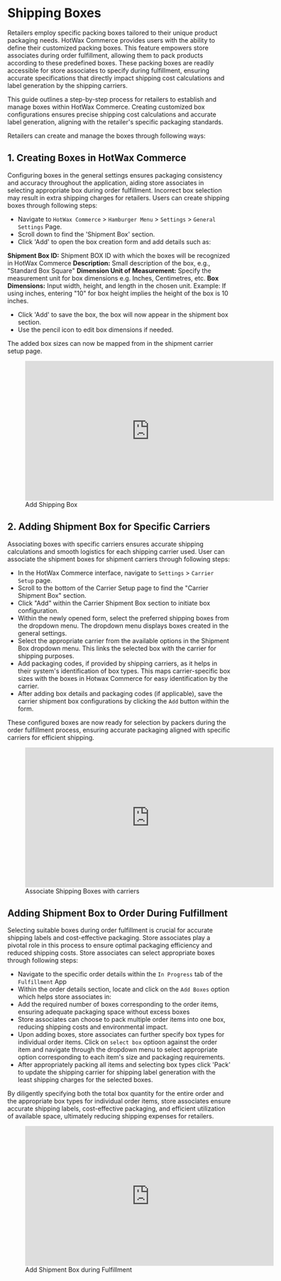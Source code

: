 # Shipping Boxes

Retailers employ specific packing boxes tailored to their unique product packaging needs. HotWax Commerce provides users with the ability to define their customized packing boxes. This feature empowers store associates during order fulfillment, allowing them to pack products according to these predefined boxes. These packing boxes are readily accessible for store associates to specify during fulfillment, ensuring accurate specifications that directly impact shipping cost calculations and label generation by the shipping carriers.

This guide outlines a step-by-step process for retailers to establish and manage boxes within HotWax Commerce. Creating customized box configurations ensures precise shipping cost calculations and accurate label generation, aligning with the retailer's specific packaging standards.

Retailers can create and manage the boxes through following ways:

## 1. Creating Boxes in HotWax Commerce

Configuring boxes in the general settings ensures packaging consistency and accuracy throughout the application, aiding store associates in selecting appropriate box during order fulfillment. Incorrect box selection may result in extra shipping charges for retailers. Users can create shipping boxes through following steps:

- Navigate to `HotWax Commerce` > `Hamburger Menu` > `Settings` > `General Settings` Page.
- Scroll down to find the 'Shipment Box' section.
- Click 'Add' to open the box creation form and add details such as:

**Shipment Box ID:** Shipment BOX ID with which the boxes will be recognized in HotWax Commerce
**Description:** Small description of the box, e.g., "Standard Box Square"
**Dimension Unit of Measurement:** Specify the measurement unit for box dimensions e.g. Inches, Centimetres, etc.
**Box Dimensions:** Input width, height, and length in the chosen unit. Example: If using inches, entering "10" for box height implies the height of the box is 10 inches.

- Click 'Add' to save the box, the box will now appear in the shipment box section.
- Use the pencil icon to edit box dimensions if needed.

The added box sizes can now be mapped from in the shipment carrier setup page.

<figure>
  <iframe width="560" height="315" src="https://www.youtube.com/embed/B_-s6FOtlok" frameborder="0" allowfullscreen></iframe>
  <figcaption>Add Shipping Box</figcaption>
</figure>

## 2. Adding Shipment Box for Specific Carriers

Associating boxes with specific carriers ensures accurate shipping calculations and smooth logistics for each shipping carrier used. User can associate the shipment boxes for shipment carriers through following steps:

- In the HotWax Commerce interface, navigate to `Settings` > `Carrier Setup` page.
- Scroll to the bottom of the Carrier Setup page to find the "Carrier Shipment Box" section.
- Click "Add" within the Carrier Shipment Box section to initiate box configuration.
- Within the newly opened form, select the preferred shipping boxes from the dropdown menu. The dropdown menu displays boxes created in the general settings.
- Select the appropriate carrier from the available options in the Shipment Box dropdown menu. This links the selected box with the carrier for shipping purposes.
- Add packaging codes, if provided by shipping carriers, as it helps in their system's identification of box types. This maps carrier-specific box sizes with the boxes in Hotwax Commerce for easy identification by the carrier.
- After adding box details and packaging codes (if applicable), save the carrier shipment box configurations by clicking the `Add` button within the form.

These configured boxes are now ready for selection by packers during the order fulfillment process, ensuring accurate packaging aligned with specific carriers for efficient shipping.

<figure>
  <iframe width="560" height="315" src="https://www.youtube.com/embed/dFkeW5U1F3I" frameborder="0" allowfullscreen></iframe>
  <figcaption>Associate Shipping Boxes with carriers</figcaption>
</figure>

## Adding Shipment Box to Order During Fulfillment

Selecting suitable boxes during order fulfillment is crucial for accurate shipping labels and cost-effective packaging. Store associates play a pivotal role in this process to ensure optimal packaging efficiency and reduced shipping costs. Store associates can select appropriate boxes through following steps:

- Navigate to the specific order details within the `In Progress` tab of the `Fulfillment` App
- Within the order details section, locate and click on the `Add Boxes` option which helps store associates in:
- Add the required number of boxes corresponding to the order items, ensuring adequate packaging space without excess boxes
- Store associates can choose to pack multiple order items into one box, reducing shipping costs and environmental impact.
- Upon adding boxes, store associates can further specify box types for individual order items. Click on `select box` optioon against the order item and navigate through the dropdown menu to select appropriate option corresponding to each item's size and packaging requirements.
- After appropriately packing all items and selecting box types click 'Pack' to update the shipping carrier for shipping label generation with the least shipping charges for the selected boxes.

By diligently specifying both the total box quantity for the entire order and the appropriate box types for individual order items, store associates ensure accurate shipping labels, cost-effective packaging, and efficient utilization of available space, ultimately reducing shipping expenses for retailers.

<figure>
  <iframe width="560" height="315" src="https://www.youtube.com/embed/385HSXa8Pdc" frameborder="0" allowfullscreen></iframe>
  <figcaption>Add Shipment Box during Fulfillment</figcaption>
</figure>







